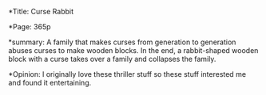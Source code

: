 *Title: Curse Rabbit

*Page: 365p

*summary: A family that makes curses from generation to generation abuses curses to make wooden blocks. In the end, a rabbit-shaped wooden block with a curse takes over a family and collapses the family.

*Opinion: I originally love these thriller stuff so these stuff interested me and found it entertaining.
